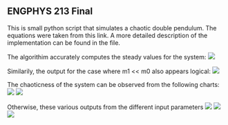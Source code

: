 ## ENGPHYS 213 Final

This is small python script that simulates a chaotic double pendulum.
The equations were taken from <a src="http://scienceworld.wolfram.com/physics/DoublePendulum.html"> this </a> link.
A more detailed description of the implementation can be found in the <a src="pendulum.py">file</a>.

The algorithim accurately computes the steady values for the system:
![](output/steady_state.png)

Similarily, the output for the case where m1 << m0 also appears logical:
![](output/negligible_mass.png)

The chaoticness of the system can be observed from the following charts:
![](output/chaotic1.png)
![](output/chaotic2.png)

Otherwise, these various outputs from the different input parameters
![](output/cool.png)
![](output/cool2.png)
![](output/cool3.png)
